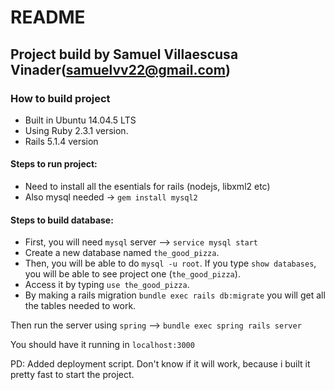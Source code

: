# README

## Project build by Samuel Villaescusa Vinader(samuelvv22@gmail.com)

### How to build project

 - Built in Ubuntu 14.04.5 LTS
 - Using Ruby 2.3.1 version.
 - Rails 5.1.4 version

 #### Steps to run project:
  - Need to install all the esentials for rails (nodejs, libxml2 etc)
  - Also mysql needed -> `gem install mysql2`

 #### Steps to build database:
  - First, you will need `mysql` server --> `service mysql start`
  - Create a new database named `the_good_pizza`.
  - Then, you will be able to do `mysql -u root`. If you type `show databases`,
    you will be able to see project one (`the_good_pizza`).
  - Access it by typing `use the_good_pizza`.
  - By making a rails migration `bundle exec rails db:migrate` you will get
    all the tables needed to work.

Then run the server using `spring` --> `bundle exec spring rails server`

You should have it running in `localhost:3000`

PD: Added deployment script. Don't know if it will work, because
    i built it pretty fast to start the project.


